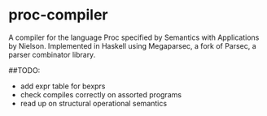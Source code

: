 # proc-compiler
A compiler for the language Proc specified by Semantics with Applications by Nielson. Implemented in Haskell using Megaparsec, a fork of Parsec, a parser combinator library.

##TODO:
  - add expr table for bexprs
  - check compiles correctly on assorted programs
  - read up on structural operational semantics
